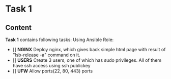 # Task 1
## Content
**Task 1** contains following tasks:
Using Ansible Role:
  - [] **NGINX** Deploy nginx, which gives back simple html page with result of "lsb-release -a" command on it.
  - [] **USERS** Create 3 users, one of which has sudo privileges. All of them have ssh access using ssh publickey
  - [] **UFW** Allow ports(22, 80, 443) ports
